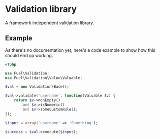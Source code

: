 # Validation library

A framework independent validation library.

## Example

As there's no documentation yet, here's a code example to show how this should end up working.

```php
<?php

use Fuel\Validation;
use Fuel\Validation\Value\Valuable;

$val = new Validation\Base();

$val->validate('username', function(Valuable $v) {
	return $v->nonEmpty()
		and $v->isNumeric()
		and $v->someCustomRule();
});

$input = array('username' => 'Something');

$success = $val->execute($input);
```